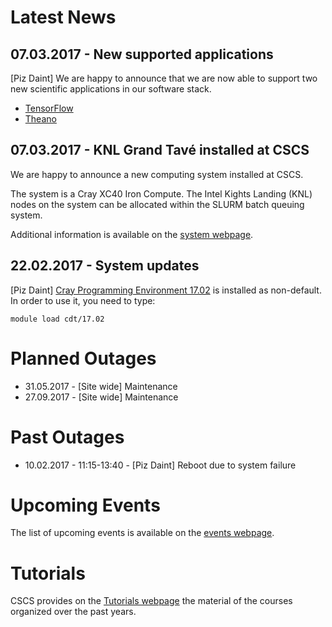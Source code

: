 # Latest News

## 07.03.2017 - New supported applications

[Piz Daint] We are happy to announce that we are now able to support two new scientific applications in our software stack.

* [TensorFlow](scientific_computing/supported_applications/tensorflow)
* [Theano](scientific_computing/supported_applications/theano)

##  07.03.2017 - KNL Grand Tavé installed at CSCS

We are happy to announce a new computing system installed at CSCS.

The system is a Cray XC40 Iron Compute. The Intel Kights Landing (KNL) nodes on the system can be allocated within the SLURM batch queuing system.

Additional information is available on the [system webpage](http://www.cscs.ch/computers/grand_tave/index.html).

## 22.02.2017 - System updates

[Piz Daint] [Cray Programming Environment 17.02](http://docs.cray.com/books/S-9408-1702/) is installed as non-default. In order to use it, you need to type:
```
module load cdt/17.02
``` 

# Planned Outages

- 31.05.2017 - [Site wide] Maintenance
- 27.09.2017 - [Site wide] Maintenance

# Past Outages

- 10.02.2017 - 11:15-13:40 - [Piz Daint] Reboot due to system failure

# Upcoming Events

The list of upcoming events is available on the [events webpage](http://www.cscs.ch/events).

# Tutorials

CSCS provides on the [Tutorials webpage](http://www.cscs.ch/publications/tutorials/index.html) the material of the courses organized over the past years.
